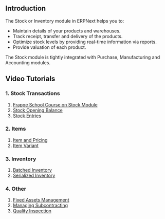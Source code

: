 ## Introduction

The Stock or Inventory module in ERPNext helps you to:

*   Maintain details of your products and warehouses.
*   Track receipt, transfer and delivery of the products.
*   Optimize stock levels by providing real-time information via reports.
*   Provide valuation of each product.

The Stock module is tightly integrated with Purchase, Manufacturing and Accounting modules.

## Video Tutorials

### 1\. Stock Transactions

1.  [Frappe School Course on Stock Module](https://frappe.school/courses/inventory-management)
2.  [Stock Opening Balance](https://docs.erpnext.com/docs/v13/user/videos/learn/opening-stock)
3.  [Stock Entries](https://docs.erpnext.com/docs/v13/user/videos/learn/stock-entries)

### 2\. Items

1.  [Item and Pricing](https://docs.erpnext.com/docs/v13/user/videos/learn/item)
2.  [Item Variant](https://docs.erpnext.com/docs/v13/user/videos/learn/item-variant)

### 3\. Inventory

1.  [Batched Inventory](https://docs.erpnext.com/docs/v13/user/videos/learn/batch-inventory)
2.  [Serialized Inventory](https://docs.erpnext.com/docs/v13/user/videos/learn/serialized-inventory)

### 4\. Other

1.  [Fixed Assets Management](https://docs.erpnext.com/docs/v13/user/videos/learn/fixed-assets)
2.  [Managing Subcontracting](https://docs.erpnext.com/docs/v13/user/videos/learn/subcontracting)
3.  [Quality Inspection](https://docs.erpnext.com/docs/v13/user/videos/learn/quality-inspection)